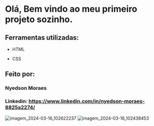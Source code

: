 # Olá, Bem vindo ao meu primeiro projeto sozinho.

## Ferramentas utilizadas:

* HTML

* CSS

## Feito por:

### Nyedson Moraes

### Linkedin: https://www.linkedin.com/in/nyedson-moraes-8825a2274/

![imagem_2024-03-16_102622237](https://github.com/NyedsonMoraes/PaginaLogin/assets/161097449/deace0d9-ec80-423f-9d1d-da4c16a91536)
![imagem_2024-03-16_102438453](https://github.com/NyedsonMoraes/PaginaLogin/assets/161097449/669a7d8a-4a5d-414f-a2b1-046cd645d7b3)

```
